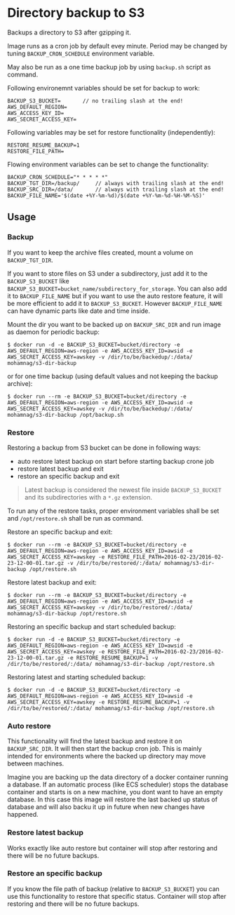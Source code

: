 # Directory backup to S3
Backups a directory to S3 after gzipping it.

Image runs as a cron job by default evey minute. Period may be changed by tuning `BACKUP_CRON_SCHEDULE` environment variable.

May also be run as a one time backup job by using `backup.sh` script as command.

Following environemnt variables should be set for backup to work:
```
BACKUP_S3_BUCKET=		// no trailing slash at the end!
AWS_DEFAULT_REGION=
AWS_ACCESS_KEY_ID=
AWS_SECRET_ACCESS_KEY=
```

Following variables may be set for restore functionality (independently):
```
RESTORE_RESUME_BACKUP=1
RESTORE_FILE_PATH=
```

Flowing environment variables can be set to change the functionality:
```
BACKUP_CRON_SCHEDULE="* * * * *"
BACKUP_TGT_DIR=/backup/		// always with trailing slash at the end!
BACKUP_SRC_DIR=/data/		// always with trailing slash at the end!
BACKUP_FILE_NAME='$(date +%Y-%m-%d)/$(date +%Y-%m-%d-%H-%M-%S)'
```
## Usage
### Backup
If you want to keep the archive files created, mount a volume on `BACKUP_TGT_DIR`.

If you want to store files on S3 under a subdirectory, just add it to the `BACKUP_S3_BUCKET` like `BACKUP_S3_BUCKET=bucket_name/subdirectory_for_storage`. You can also add it to `BACKUP_FILE_NAME` but if you want to use the auto restore feature, it will be more efficient to add it to `BACKUP_S3_BUCKET`. However `BACKUP_FILE_NAME` can have dynamic parts like date and time inside.

Mount the dir you want to be backed up on `BACKUP_SRC_DIR` and run image as daemon for periodic backup:
```
$ docker run -d -e BACKUP_S3_BUCKET=bucket/directory -e AWS_DEFAULT_REGION=aws-region -e AWS_ACCESS_KEY_ID=awsid -e AWS_SECRET_ACCESS_KEY=awskey -v /dir/to/be/backedup/:/data/ mohamnag/s3-dir-backup
```

or for one time backup (using default values and not keeping the backup archive):
```
$ docker run --rm -e BACKUP_S3_BUCKET=bucket/directory -e AWS_DEFAULT_REGION=aws-region -e AWS_ACCESS_KEY_ID=awsid -e AWS_SECRET_ACCESS_KEY=awskey -v /dir/to/be/backedup/:/data/ mohamnag/s3-dir-backup /opt/backup.sh
```

### Restore
Restoring a backup from S3 bucket can be done in following ways:
- auto restore latest backup on start before starting backup crone job
- restore latest backup and exit
- restore an specific backup and exit

> Latest backup is considered the newest file inside `BACKUP_S3_BUCKET` and its subdirectories with a `*.gz` extension.

To run any of the restore tasks, proper environment variables shall be set and `/opt/restore.sh` shall be run as command. 

Restore an specific backup and exit:
```
$ docker run --rm -e BACKUP_S3_BUCKET=bucket/directory -e AWS_DEFAULT_REGION=aws-region -e AWS_ACCESS_KEY_ID=awsid -e AWS_SECRET_ACCESS_KEY=awskey -e RESTORE_FILE_PATH=2016-02-23/2016-02-23-12-00-01.tar.gz -v /dir/to/be/restored/:/data/ mohamnag/s3-dir-backup /opt/restore.sh
```

Restore latest backup and exit:
```
$ docker run --rm -e BACKUP_S3_BUCKET=bucket/directory -e AWS_DEFAULT_REGION=aws-region -e AWS_ACCESS_KEY_ID=awsid -e AWS_SECRET_ACCESS_KEY=awskey -v /dir/to/be/restored/:/data/ mohamnag/s3-dir-backup /opt/restore.sh
```

Restoring an specific backup and start scheduled backup:
```
$ docker run -d -e BACKUP_S3_BUCKET=bucket/directory -e AWS_DEFAULT_REGION=aws-region -e AWS_ACCESS_KEY_ID=awsid -e AWS_SECRET_ACCESS_KEY=awskey -e RESTORE_FILE_PATH=2016-02-23/2016-02-23-12-00-01.tar.gz -e RESTORE_RESUME_BACKUP=1 -v /dir/to/be/restored/:/data/ mohamnag/s3-dir-backup /opt/restore.sh
```

Restoring latest and starting scheduled backup:
```
$ docker run -d -e BACKUP_S3_BUCKET=bucket/directory -e AWS_DEFAULT_REGION=aws-region -e AWS_ACCESS_KEY_ID=awsid -e AWS_SECRET_ACCESS_KEY=awskey -e RESTORE_RESUME_BACKUP=1 -v /dir/to/be/restored/:/data/ mohamnag/s3-dir-backup /opt/restore.sh
```


### Auto restore
This functionality will find the latest backup and restore it on `BACKUP_SRC_DIR`. It will then start the backup cron job. This is mainly intended for environments where the backed up directory may move between machines.

Imagine you are backing up the data directory of a docker container running a database. If an automatic process (like ECS scheduler) stops the database container and starts is on a new machine, you dont want to have an empty database. In this case this image will restore the last backed up status of database and will also backu it up in future when new changes have happened.

### Restore latest backup
Works exactly like auto restore but container will stop after restoring and there will be no future backups.

### Restore an specific backup
If you know the file path of backup (relative to `BACKUP_S3_BUCKET`) you can use this functionality to restore that specific status. Container will stop after restoring and there will be no future backups.


